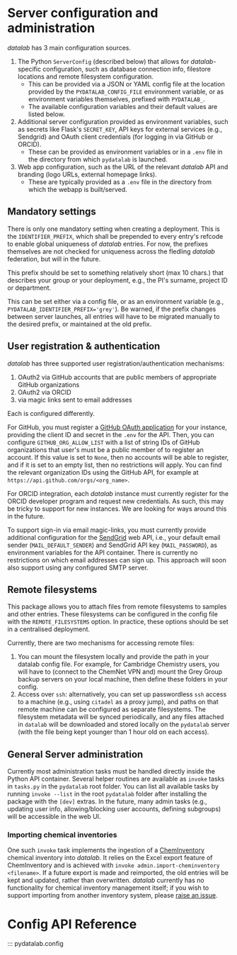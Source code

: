 # Server configuration and administration

*datalab* has 3 main configuration sources.

1. The Python `ServerConfig` (described below) that allows for *datalab*-specific configuration, such as database connection info, filestore locations and remote filesystem configuration.
    - This can be provided via a JSON or YAML config file at the location provided by the `PYDATALAB_CONFIG_FILE` environment variable, or as environment variables themselves, prefixed with `PYDATALAB_`.
    - The available configuration variables and their default values are listed below.
2. Additional server configuration provided as environment variables, such as secrets like Flask's `SECRET_KEY`, API keys for external services (e.g., Sendgrid) and OAuth client credentials (for logging in via GitHub or ORCID).
    - These can be provided as environment variables or in a `.env` file in the directory from which `pydatalab` is launched.
3. Web app configuration, such as the URL of the relevant *datalab* API and branding (logo URLs, external homepage links).
    - These are typically provided as a `.env` file in the directory from which the webapp is built/served.

## Mandatory settings

There is only one mandatory setting when creating a deployment.
This is the `IDENTIFIER_PREFIX`, which shall be prepended to every entry's refcode to enable global uniqueness of *datalab* entries.
For now, the prefixes themselves are not checked for uniqueness across the fledling *datalab* federation, but will in the future.

This prefix should be set to something relatively short (max 10 chars.) that describes your group or your deployment, e.g., the PI's surname, project ID or department.

This can be set either via a config file, or as an environment variable (e.g., `PYDATALAB_IDENTIFIER_PREFIX='grey'`).
Be warned, if the prefix changes between server launches, all entries will have to be migrated manually to the desired prefix, or maintained at the old prefix.

## User registration & authentication

*datalab* has three supported user registration/authentication
mechanisms:

1. OAuth2 via GitHub accounts that are public members of appropriate GitHub
organizations
2. OAuth2 via ORCID
3. via magic links sent to email addresses

Each is configured differently.

For GitHub, you must register a [GitHub OAuth
application](https://docs.github.com/en/apps/oauth-apps/building-oauth-apps/creating-an-oauth-app) for your instance, providing the client ID and secret in the `.env` for the API.
Then, you can configure `GITHUB_ORG_ALLOW_LIST` with a list of string IDs of GitHub organizations that user's must be a public member of to register an account.
If this value is set to `None`, then no accounts will be able to register, and if it is set to an empty list, then no restrictions will apply.
You can find the relevant organization IDs using the GitHub API, for example at `https://api.github.com/orgs/<org_name>`.

For ORCID integration, each *datalab* instance must currently register for the ORCID developer program and request new credentials.
As such, this may be tricky to support for new instances.
We are looking for ways around this in the future.

To support sign-in via email magic-links, you must currently provide
additional configuration for the [SendGrid](https://sendgrid.com/) web API, i.e., your default email sender (`MAIL_DEFAULT_SENDER`) and SendGrid API key (`MAIL_PASSWORD`), as environment variables for the API container.
There is currently no restrictions on which email addresses can sign up.
This approach will soon also support using any configured SMTP server.

## Remote filesystems

This package allows you to attach files from remote filesystems to samples and other entries.
These filesystems can be configured in the config file with the `REMOTE_FILESYSTEMS` option.
In practice, these options should be set in a centralised deployment.

Currently, there are two mechanisms for accessing remote files:

1. You can mount the filesystem locally and provide the path in your datalab config file. For example, for Cambridge Chemistry users, you will have to (connect to the ChemNet VPN and) mount the Grey Group backup servers on your local machine, then define these folders in your config.
2. Access over `ssh`: alternatively, you can set up passwordless `ssh` access to a machine (e.g., using `citadel` as a proxy jump), and paths on that remote machine can be configured as separate filesystems. The filesystem metadata will be synced periodically, and any files attached in `datalab` will be downloaded and stored locally on the `pydatalab` server (with the file being kept younger than 1 hour old on each access).

## General Server administration

Currently most administration tasks must be handled directly inside the Python API container.
Several helper routines are available as `invoke` tasks in `tasks.py` in the `pydatalab` root folder.
You can list all available tasks by running `invoke --list` in the root `pydatalab` folder after installing the package with the `[dev]` extras.
In the future, many admin tasks (e.g., updating user info, allowing/blocking user accounts, defining subgroups) will be accessible in the web UI.

### Importing chemical inventories

One such `invoke` task implements the ingestion of a [ChemInventory](https://cheminventory.net) chemical inventory into *datalab*.
It relies on the Excel export feature of ChemInventory and is achieved with `invoke admin.import-cheminventory <filename>`.
If a future export is made and reimported, the old entries will be kept and updated, rather than overwritten.
*datalab* currently has no functionality for chemical inventory management itself; if you wish to support importing from another inventory system, please [raise an issue](https://github.com/the-grey-group/datalab/issues/new).

# Config API Reference

::: pydatalab.config
